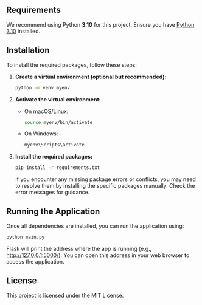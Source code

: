 ## Requirements

We recommend using Python **3.10** for this project. Ensure you have [Python 3.10](https://www.python.org/downloads/release/python-31015/) installed.

## Installation

To install the required packages, follow these steps:

1. **Create a virtual environment (optional but recommended):**

   ```bash
   python -m venv myenv
   ```

2. **Activate the virtual environment:**

   - On macOS/Linux:

     ```bash
     source myenv/bin/activate
     ```

   - On Windows:

     ```bash
     myenv\Scripts\activate
     ```

3. **Install the required packages:**

   ```bash
   pip install -r requirements.txt
   ```

   If you encounter any missing package errors or conflicts, you may need to resolve them by installing the specific packages manually. Check the error messages for guidance.

## Running the Application

Once all dependencies are installed, you can run the application using:

```bash
python main.py
```

Flask will print the address where the app is running (e.g., http://127.0.0.1:5000/). You can open this address in your web browser to access the application.

## License

This project is licensed under the MIT License.